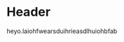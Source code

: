 <!-- TITLE: 1 -->
<!-- SUBTITLE: A quick summary of 1 -->

# Header
heyo.laiohfwearsduihrieasdlhuiohbfab